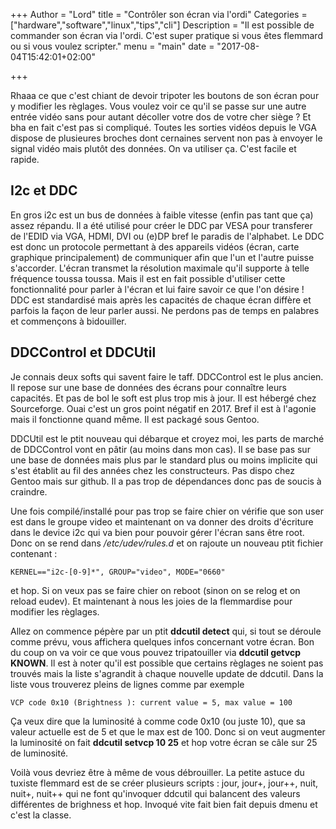 +++
Author = "Lord"
title = "Contrôler son écran via l'ordi"
Categories = ["hardware","software","linux","tips","cli"]
Description = "Il est possible de commander son écran via l'ordi. C'est super pratique si vous êtes flemmard ou si vous voulez scripter."
menu = "main"
date = "2017-08-04T15:42:01+02:00"

+++

Rhaaa ce que c'est chiant de devoir tripoter les boutons de son écran pour y modifier les règlages. Vous voulez voir ce qu'il se passe sur une autre entrée vidéo sans pour autant décoller votre dos de votre cher siège ? Et bha en fait c'est pas si compliqué. Toutes les sorties vidéos depuis le VGA dispose de plusieures broches dont cernaines servent non pas à envoyer le signal vidéo mais plutôt des données. On va utiliser ça. C'est facile et rapide.

## I2c et DDC
En gros i2c est un bus de données à faible vitesse (enfin pas tant que ça) assez répandu. Il a été utilisé pour créer le DDC par VESA pour transferer de l'EDID via VGA, HDMI, DVI ou (e)DP bref le paradis de l'alphabet. Le DDC est donc un protocole permettant à des appareils vidéos (écran, carte graphique principalement) de communiquer afin que l'un et l'autre puisse s'accorder. L'écran transmet la résolution maximale qu'il supporte à telle fréquence toussa toussa. Mais il est en fait possible d'utiliser cette fonctionnalité pour parler à l'écran et lui faire savoir ce que l'on désire ! DDC est standardisé mais après les capacités de chaque écran diffère et parfois la façon de leur parler aussi. Ne perdons pas de temps en palabres et commençons à bidouiller.

## DDCControl et DDCUtil
Je connais deux softs qui savent faire le taff. DDCControl est le plus ancien. Il repose sur une base de données des écrans pour connaître leurs capacités. Et pas de bol le soft est plus trop mis à jour. Il est hébergé chez Sourceforge. Ouai c'est un gros point négatif en 2017. Bref il est à l'agonie mais il fonctionne quand même. Il est packagé sous Gentoo.


DDCUtil est le ptit nouveau qui débarque et croyez moi, les parts de marché de DDCControl vont en pâtir (au moins dans mon cas). Il se base pas sur une base de données mais plus par le standard plus ou moins implicite qui s'est établit au fil des années chez les constructeurs. Pas dispo chez Gentoo mais sur github. Il a pas trop de dépendances donc pas de soucis à craindre.

Une fois compilé/installé pour pas trop se faire chier on vérifie que son user est dans le groupe video et maintenant on va donner des droits d'écriture dans le device i2c qui va bien pour pouvoir gérer l'écran sans être root. Donc on se rend dans */etc/udev/rules.d* et on rajoute un nouveau ptit fichier contenant :
```
KERNEL=="i2c-[0-9]*", GROUP="video", MODE="0660"
```
et hop. Si on veux pas se faire chier on reboot (sinon on se relog et on reload eudev). Et maintenant à nous les joies de la flemmardise pour modifier les règlages.

Allez on commence pépère par un ptit **ddcutil detect** qui, si tout se déroule comme prévu, vous affichera quelques infos concernant votre écran. Bon du coup on va voir ce que vous pouvez tripatouiller via **ddcutil getvcp KNOWN**. Il est à noter qu'il est possible que certains règlages ne soient pas trouvés mais la liste s'agrandit à chaque nouvelle update de ddcutil. Dans la liste vous trouverez pleins de lignes comme par exemple
```
VCP code 0x10 (Brightness ): current value = 5, max value = 100
```
Ça veux dire que la luminosité à comme code 0x10 (ou juste 10), que sa valeur actuelle est de 5 et que le max est de 100. Donc si on veut augmenter la luminosité on fait **ddcutil setvcp 10 25** et hop votre écran se câle sur 25 de luminosité.

Voilà vous devriez être à même de vous débrouiller. La petite astuce du tuxiste flemmard est de se créer plusieurs scripts : jour, jour+, jour++, nuit, nuit+, nuit++ qui ne font qu'invoquer ddcutil qui balancent des valeurs différentes de brighness et hop. Invoqué vite fait bien fait depuis dmenu et c'est la classe.

